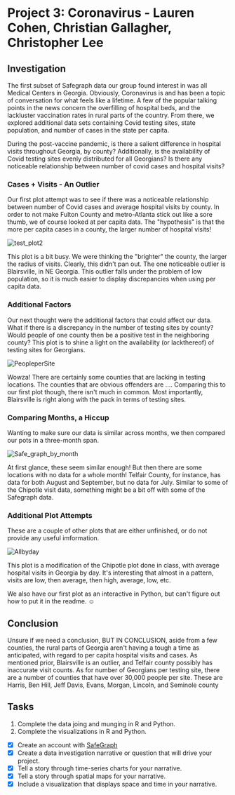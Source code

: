 # Project 3: Coronavirus - Lauren Cohen, Christian Gallagher, Christopher Lee

## Investigation

The first subset of Safegraph data our group found interest in was all Medical Centers in Georgia.  Obviously, Coronavirus is and has been a topic of conversation for what feels like a lifetime.  A few of the popular talking points in the news concern the overfilling of hospital beds, and the lackluster vaccination rates in rural parts of the country.  From there, we explored additional data sets containing Covid testing sites, state population, and number of cases in the state per capita.

During the post-vaccine pandemic, is there a salient difference in hospital visits throughout Georgia, by county? Additionally, is the availability of Covid testing sites evenly distributed for all Georgians? Is there any noticeable relationship between number of covid cases and hospital visits?

### Cases + Visits - An Outlier

Our first plot attempt was to see if there was a noticeable relationship between number of Covid cases and average hospital visits by county.  In order to not make Fulton County and metro-Atlanta stick out like a sore thumb, we of course looked at per capita data.  The "hypothesis" is that the more per capita cases in a county, the larger number of hospital visits!

![test_plot2](https://user-images.githubusercontent.com/79594138/141185465-c3e9bd44-b3c5-45d2-9820-11de932a9f66.jpg)

This plot is a bit busy.  We were thinking the "brighter" the county, the larger the radius of visits.  Clearly, this didn't pan out.  The one noticeable outlier is Blairsville, in NE Georgia.  This outlier falls under the problem of low population, so it is much easier to display discrepancies when using per capita data.

### Additional Factors

Our next thought were the additional factors that could affect our data.  What if there is a discrepancy in the number of testing sites by county?  Would people of one county then be a positive test in the neighboring county?  This plot is to shine a light on the availability (or lackthereof) of testing sites for Georgians.

![PeopleperSite](https://user-images.githubusercontent.com/79594138/141185511-0f10caf7-3937-464b-9941-d0d87b4f4aac.jpg)

Wowza!  There are certainly some counties that are lacking in testing locations.  The counties that are obvious offenders are ....  Comparing this to our first plot though, there isn't much in common.  Most importantly, Blairsville is right along with the pack in terms of testing sites.

### Comparing Months, a Hiccup

Wanting to make sure our data is similar across months, we then compared our pots in a three-month span.  

![Safe_graph_by_month](https://user-images.githubusercontent.com/79594138/141185531-4718cfac-9c5a-4f76-a766-e0706b17b5d2.jpg)

At first glance, these seem similar enough!  But then there are some locations with no data for a whole month! Telfair County, for instance, has data for both August and September, but no data for July.  Similar to some of the Chipotle visit data, something might be a bit off with some of the Safegraph data.

### Additional Plot Attempts

These are a couple of other plots that are either unfinished, or do not provide any useful imformation.

![Allbyday](https://user-images.githubusercontent.com/79594138/141185554-9d756b33-bbe4-4668-9eca-6f953b218093.jpg)

This plot is a modification of the Chipotle plot done in class, with average hospital visits in Georgia by day.  It's interesting that almost in a pattern, visits are low, then average, then high, average, low, etc.

We also have our first plot as an interactive in Python, but can't figure out how to put it in the readme.  ☺

## Conclusion

Unsure if we need a conclusion, BUT IN CONCLUSION, aside from a few counties, the rural parts of Georgia aren't having a tough a time as anticipated, with regard to per capita hospital visits and cases.  As mentioned prior, Blairsville is an outlier, and Telfair county possibly has inaccurate visit counts.  As for number of Georgians per testing site, there are a number of counties that have over 30,000 people per site.  These are Harris, Ben Hill, Jeff Davis, Evans, Morgan, Lincoln, and Seminole county

## Tasks

1. Complete the data joing and munging in R and Python.
2. Complete the visualizations in R and Python.

- [X] Create an account with [SafeGraph](https://www.safegraph.com/academics)
- [X] Create a data investigation narrative or question that will drive your project.
- [X] Tell a story through time-series charts for your narrative.
- [X] Tell a story through spatial maps for your narrative.
- [X] Include a visualization that displays space and time in your narrative.
